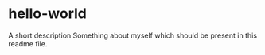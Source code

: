 # hello-world
A short description
Something about myself which should be present in this readme file.
